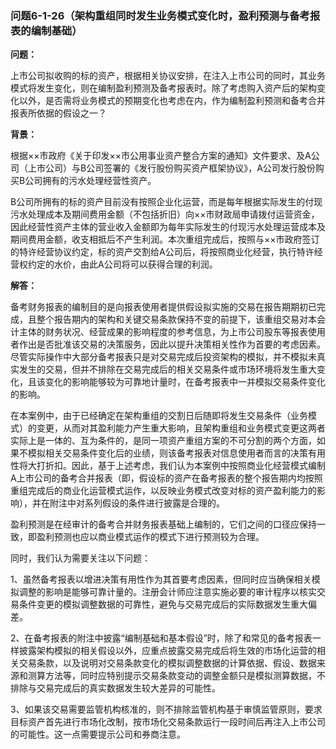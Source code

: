 ### 问题6-1-26（架构重组同时发生业务模式变化时，盈利预测与备考报表的编制基础）

**问题：**

上市公司拟收购的标的资产，根据相关协议安排，在注入上市公司的同时，其业务模式将发生变化，则在编制盈利预测及备考报表时。除了考虑购入资产后的架构变化以外，是否需将业务模式的预期变化也考虑在内，作为编制盈利预测和备考合并报表所依据的假设之一？

**背景：**

根据××市政府《关于印发××市公用事业资产整合方案的通知》文件要求、及A公司（上市公司）与B公司签署的《发行股份购买资产框架协议》，A公司发行股份购买B公司拥有的污水处理经营性资产。

B公司所拥有的标的资产目前没有按照企业化运营，而是每年根据实际发生的付现污水处理成本及期间费用金额（不包括折旧）向××市财政局申请拨付运营资金，因此经营性资产主体的营业收入金额即为每年实际发生的付现污水处理运营成本及期间费用金额，收支相抵后不产生利润。本次重组完成后，按照与××市政府签订的特许经营协议约定，标的资产交割给A公司后，将按照商业化经营，执行特许经营权约定的水价，由此A公司将可以获得合理的利润。

**解答：**

备考财务报表的编制目的是向报表使用者提供假设拟实施的交易在报告期期初已完成，且整个报告期内的架构和关键交易条款保持不变的前提下，该重组交易对本会计主体的财务状况、经营成果的影响程度的参考信息，为上市公司股东等报表使用者作出是否批准该交易的决策服务，因此以提升决策相关性作为首要的考虑因素。尽管实际操作中大部分备考报表只是对交易完成后投资架构的模拟，并不模拟未真实发生的交易，但并不排除在交易完成后的相关交易条件或市场环境将发生重大变化，且该变化的影响能够较为可靠地计量时，在备考报表中一并模拟交易条件变化的影响。

在本案例中，由于已经确定在架构重组的交割日后随即将发生交易条件（业务模式）的变更，从而对其盈利能力产生重大影响，且架构重组和业务模式变更这两者实际上是一体的、互为条件的，是同一项资产重组方案的不可分割的两个方面，如果不模拟相关交易条件变化后的业绩，则该备考报表对信息使用者而言的决策有用性将大打折扣。因此，基于上述考虑，我们认为本案例中按照商业化经营模式编制A上市公司的备考合并报表（即，假设标的资产在备考报表的整个报告期内均按照重组完成后的商业化运营模式运作，以反映业务模式改变对标的资产盈利能力的影响），并在附注中对系列假设的条件进行披露是合理的。

盈利预测是在经审计的备考合并财务报表基础上编制的，它们之间的口径应保持一致，即盈利预测也应以商业模式运作的模式下进行预测较为合理。

同时，我们认为需要关注以下问题：

1、虽然备考报表以增进决策有用性作为其首要考虑因素，但同时应当确保相关模拟调整的影响是能够可靠计量的。注册会计师应注意实施必要的审计程序以核实交易条件变更的模拟调整数据的可靠性，避免与交易完成后的实际数据发生重大偏差。

2、在备考报表的附注中披露“编制基础和基本假设”时，除了和常见的备考报表一样披露架构模拟的相关假设以外，应重点披露交易完成后将生效的市场化运营的相关交易条款，以及说明对交易条款变化的模拟调整数据的计算依据、假设、数据来源和测算方法等，同时应特别提示交易条款变动的调整金额只是模拟测算数据，不排除与交易完成后的真实数据发生较大差异的可能性。

3、如果该交易需要监管机构核准的，则不排除监管机构基于审慎监管原则，要求目标资产首先进行市场化改制，按市场化交易条款运行一段时间后再注入上市公司的可能性。这一点需要提示公司和券商注意。